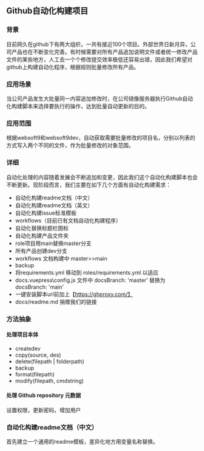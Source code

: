 ## Github自动化构建项目

### 背景
目前网久在github下有两大组织，一共有接近100个项目。外部世界日新月异，公司产品也在不断变化完善。有时候需要对所有产品追加说明文件或者统一修改产品文件的某些地方，人工去一个个修改提交效率极低还容易出错，因此我们希望对github上构建自动化程序，根据规则批量修改所有产品。

### 应用场景
当公司产品发生大批量同一内容追加修改时，在公司镜像服务器执行Github自动化构建脚本来选择要执行的操作，达到批量自动更新的目的。

### 应用范围
根据websoft9和websoft9dev，自动获取需要批量修改的项目名，分别以列表的方式写入两个不同的文件，作为批量修改的对象范围。

### 详细
自动化处理的内容随着发展会不断追加和变更，因此我们这个自动化构建脚本也会不断更新。现阶段而言，我们主要在如下几个方面有自动化构建需求：

- 自动化构建readme文档（中文）
- 自动化构建readme文档（英文）
- 自动化构建issue标准模板
- workflows（目前已有文档自动化构建程序）
- 自动化替换标题栏图标
- 自动化构建产品文件夹
- role项目用main替换master分支
- 所有产品创建dev分支
- workflows 文档构建中  master>>main
- backup
- 将requirements.yml 移动到 roles/requirements.yml 以适应 
- docs\.vuepress\config.js 文件中 docsBranch: 'master' 替换为 docsBranch: 'main'
- 一键安装脚本url前加上【https://ghproxy.com/】
- docs/readme.md 捐赠我们的链接

### 方法抽象

#### 处理项目本体

* createdev
* copy(source, des)
* delete(filepath | folderpath)
* backup
* format(filepath)
* modify(filepath, cmdstring)

#### 处理 Github repository 元数据

设置权限，更新密码，增加用户


### 自动化构建readme文档（中文）
首先建立一个通用的readme模板，差异化地方用变量名称替换。
